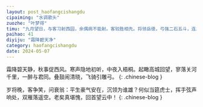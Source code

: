 ```yaml
---
layout: post_haofangcishangdu
cipaiming: "水调歌头"
zuozhe: "叶梦得"
timu: "九月望日，与客习射西园，余偶病不能射。客较胜相先。将领岳徳，弓强二石五斗，连发三矢中的，观者尽惊。因作此词示坐客。前一日大风，是日始寒。"
paihao: 41
diyiju: "霜降碧天净"
category: haofangcishangdu
date: 2024-05-07
---
```


霜降碧天静，秋事促西风。寒声隐地初听，中夜入梧桐。起瞰高城回望，寥落关河千里，一醉与君同。叠鼓闹清晓，飞骑引雕弓。
{: .chinese-blog }

岁将晚，客争笑，问衰翁：平生豪气安在，沉领为谁雄？何似当筵虎士，挥手弦声响处，双雁落遥空。老矣真堪愧，回首望云中！
{: .chinese-blog }
